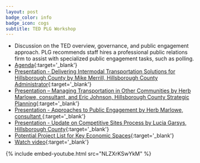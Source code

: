 ```yaml
---
layout: post
badge_color: info
badge_icon: cogs
subtitle: TED PLG Workshop
---
```


* Discussion on the TED overview, governance, and public engagement approach. PLG recommends staff hires a professional public relations firm to assist with specialized public engagement tasks, such as polling.
* [Agenda](http://www.hillsboroughcounty.org/DocumentCenter/View/11299){:target='_blank'}
* [Presentation - Delivering Intermodal Transportation Solutions for Hillsborough County by Mike Merrill, Hillsborough County Administrator](http://www.hillsboroughcounty.org/DocumentCenter/View/11604){:target='_blank'}
* [Presentation – Managing Transportation in Other Communities by Herb Marlowe, consultant, and Eric Johnson, Hillsborough County Strategic Planning](http://www.hillsboroughcounty.org/DocumentCenter/View/11325){:target='_blank'}
* [Presentation - Approaches to Public Engagement by Herb Marlowe, consultant  ](http://www.hillsboroughcounty.org/DocumentCenter/View/11326){:target='_blank'}
* [Presentation - Update on Competitive Sites Process by Lucia Garsys, Hillsborough County](http://www.hillsboroughcounty.org/DocumentCenter/View/11354){:target='_blank'}
* [Potential Project List for Key Economic Spaces](http://www.hillsboroughcounty.org/DocumentCenter/View/11353){:target='_blank'}
* [Watch video](http://65.49.32.144/Hillsborough/2f4b11e1-7663-4185-81de-a6ae6de8d460/Trans_Econ_Dev_WS_3_26_2014/presentation_file/mgpresenter.html?Stream=low){:target='_blank'}

{% include embed-youtube.html src="NLZXrKSwYkM" %}
